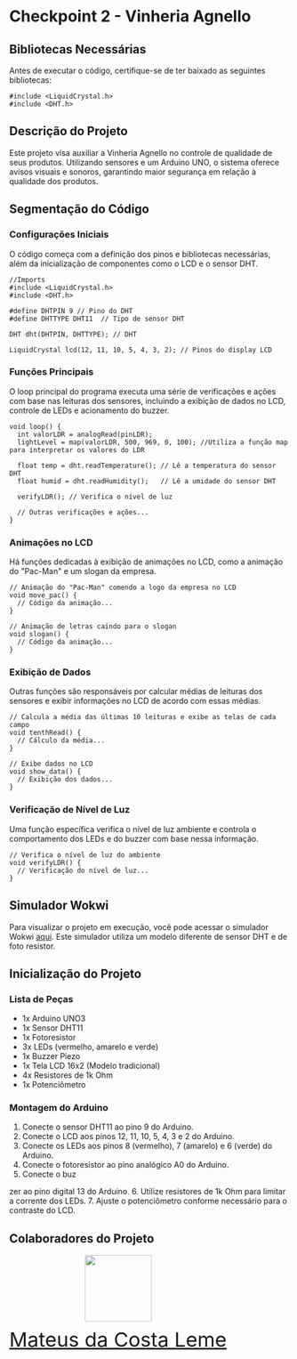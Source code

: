 # Checkpoint 2 - Vinheria Agnello

## Bibliotecas Necessárias
Antes de executar o código, certifique-se de ter baixado as seguintes bibliotecas:

```
#include <LiquidCrystal.h>
#include <DHT.h>
```

## Descrição do Projeto
Este projeto visa auxiliar a Vinheria Agnello no controle de qualidade de seus produtos. Utilizando sensores e um Arduino UNO, o sistema oferece avisos visuais e sonoros, garantindo maior segurança em relação à qualidade dos produtos.

## Segmentação do Código

### Configurações Iniciais
O código começa com a definição dos pinos e bibliotecas necessárias, além da inicialização de componentes como o LCD e o sensor DHT.

```
//Imports
#include <LiquidCrystal.h>
#include <DHT.h>

#define DHTPIN 9 // Pino do DHT
#define DHTTYPE DHT11  // Tipo de sensor DHT

DHT dht(DHTPIN, DHTTYPE); // DHT

LiquidCrystal lcd(12, 11, 10, 5, 4, 3, 2); // Pinos do display LCD
```

### Funções Principais
O loop principal do programa executa uma série de verificações e ações com base nas leituras dos sensores, incluindo a exibição de dados no LCD, controle de LEDs e acionamento do buzzer.


```
void loop() {
  int valorLDR = analogRead(pinLDR); 
  lightLevel = map(valorLDR, 500, 969, 0, 100); //Utiliza a função map para interpretar os valores do LDR

  float temp = dht.readTemperature(); // Lê a temperatura do sensor DHT
  float humid = dht.readHumidity();   // Lê a umidade do sensor DHT

  verifyLDR(); // Verifica o nível de luz

  // Outras verificações e ações...
}
```

### Animações no LCD
Há funções dedicadas à exibição de animações no LCD, como a animação do "Pac-Man" e um slogan da empresa.

```
// Animação do "Pac-Man" comendo a logo da empresa no LCD
void move_pac() {
  // Código da animação...
}

// Animação de letras caindo para o slogan
void slogan() {
  // Código da animação...
}
```

### Exibição de Dados
Outras funções são responsáveis por calcular médias de leituras dos sensores e exibir informações no LCD de acordo com essas médias.

```
// Calcula a média das últimas 10 leituras e exibe as telas de cada campo
void tenthRead() {
  // Cálculo da média...
}

// Exibe dados no LCD
void show_data() {
  // Exibição dos dados...
}
```

### Verificação de Nível de Luz
Uma função específica verifica o nível de luz ambiente e controla o comportamento dos LEDs e do buzzer com base nessa informação.

```
// Verifica o nível de luz do ambiente
void verifyLDR() {
  // Verificação do nível de luz...
}
```

## Simulador Wokwi
Para visualizar o projeto em execução, você pode acessar o simulador Wokwi [aqui](https://wokwi.com/projects/396351769363094529). Este simulador utiliza um modelo diferente de sensor DHT e de foto resistor.

## Inicialização do Projeto

### Lista de Peças
- 1x Arduino UNO3
- 1x Sensor DHT11
- 1x Fotoresistor
- 3x LEDs (vermelho, amarelo e verde)
- 1x Buzzer Piezo
- 1x Tela LCD 16x2 (Modelo tradicional)
- 4x Resistores de 1k Ohm
- 1x Potenciômetro

### Montagem do Arduino
1. Conecte o sensor DHT11 ao pino 9 do Arduino.
2. Conecte o LCD aos pinos 12, 11, 10, 5, 4, 3 e 2 do Arduino.
3. Conecte os LEDs aos pinos 8 (vermelho), 7 (amarelo) e 6 (verde) do Arduino.
4. Conecte o fotoresistor ao pino analógico A0 do Arduino.
5. Conecte o buz

zer ao pino digital 13 do Arduino.
6. Utilize resistores de 1k Ohm para limitar a corrente dos LEDs.
7. Ajuste o potenciômetro conforme necessário para o contraste do LCD.

## Colaboradores do Projeto

<div style="display: flex; justify-content: space-between; align-items: center;">
<a href="https://github.com/MateusLem" target="_blank" style="text-align: center; margin-right: 10px;">
<img loading="lazy" src="https://avatars.githubusercontent.com/MateusLem" width=120>
<p style="font-size:min(2vh, 36px); margin-top: 10px;">Mateus da Costa Leme</p>
</a>
</div>

